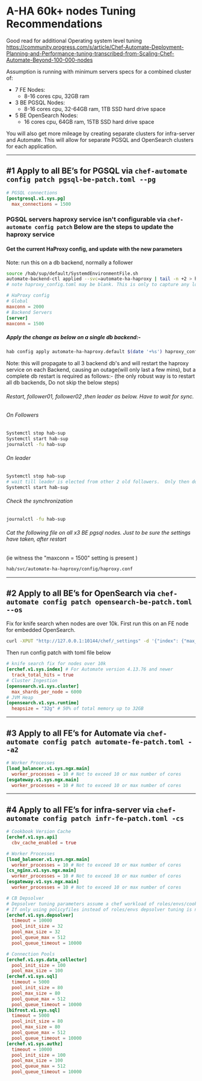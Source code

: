 # A-HA  60k+ nodes Tuning Recommendations

Good read for additional Operating system level tuning <https://community.progress.com/s/article/Chef-Automate-Deployment-Planning-and-Performance-tuning-transcribed-from-Scaling-Chef-Automate-Beyond-100-000-nodes>

Assumption is running with minimum servers specs for a combined cluster of:

- 7 FE Nodes:
  - 8-16 cores cpu, 32GB ram
- 3 BE PGSQL Nodes:
  - 8-16 cores cpu, 32-64GB ram, 1TB SSD hard drive space
- 5 BE OpenSearch Nodes:
  - 16 cores cpu, 64GB ram, 15TB SSD hard drive space

You will also get more mileage by creating separate clusters for infra-server and Automate. This will allow for separate PGSQL and OpenSearch clusters for each application.

---

## #1 Apply to all BE’s for PGSQL via `chef-automate config patch pgsql-be-patch.toml --pg`

```toml
# PGSQL connections
[postgresql.v1.sys.pg]
  max_connections = 1500
```

### PGSQL servers haproxy service isn't configurable via `chef-automate config patch` Below are the steps to update the haproxy service

#### Get the current HaProxy config, and update with the new parameters

Note: run this on a db backend, normally a follower

```bash
source /hab/sup/default/SystemdEnvironmentFile.sh
automate-backend-ctl applied --svc=automate-ha-haproxy | tail -n +2 > haproxy_config.toml
# note haproxy_config.toml may be blank. This is only to capture any local customisations that might have occurred
```

```toml
# HaProxy config
# Global
maxconn = 2000
# Backend Servers
[server]
maxconn = 1500
```

##### Apply the change as below on a single db backend:-

```bash
hab config apply automate-ha-haproxy.default $(date '+%s') haproxy_config.toml
```

Note: this will propagate to all 3 backend db's and will restart the haproxy service on each Backend, causing an outage(will only last a few mins), but a complete db restart is required as follows:- (the only robust way is to restart all db backends, Do not skip the below steps)

###### Restart, follower01, follower02 ,then leader as below.  Have to wait for sync.

###### On Followers

```bash
Systemctl stop hab-sup 
Systemctl start hab-sup 
journalctl -fu hab-sup
```

###### On leader

```bash
Systemctl stop hab-sup
# wait till leader is elected from other 2 old followers.  Only then do the start 
Systemctl start hab-sup
```

###### Check the synchronization

```bash
journalctl -fu hab-sup
```

###### Cat the following file on all x3 BE pgsql nodes.  Just to be sure the settings have taken, after restart

(ie witness the "maxconn = 1500" setting is present )

```bash
hab/svc/automate-ha-haproxy/config/haproxy.conf
```

---

## #2 Apply to all BE’s for OpenSearch via `chef-automate config patch opensearch-be-patch.toml --os`

Fix for knife search when nodes are over 10k. First run this on an FE node for embedded OpenSearch.

```bash
curl -XPUT "http://127.0.0.1:10144/chef/_settings" -d '{"index": {"max_result_window": 100000}}' -H "Content-Type: application/json"
```

Then run config patch with toml file below

```toml
# knife search fix for nodes over 10k
[erchef.v1.sys.index] # For Automate version 4.13.76 and newer
  track_total_hits = true
# Cluster Ingestion
[opensearch.v1.sys.cluster]
  max_shards_per_node = 6000
# JVM Heap
[opensearch.v1.sys.runtime]
  heapsize = "32g" # 50% of total memory up to 32GB
```

---

## #3 Apply to all FE’s for Automate via `chef-automate config patch automate-fe-patch.toml --a2`

```toml
# Worker Processes
[load_balancer.v1.sys.ngx.main]
  worker_processes = 10 # Not to exceed 10 or max number of cores
[esgateway.v1.sys.ngx.main]
  worker_processes = 10 # Not to exceed 10 or max number of cores
```

---

## #4 Apply to all FE’s for infra-server via `chef-automate config patch infr-fe-patch.toml -cs`

```toml
# Cookbook Version Cache
[erchef.v1.sys.api]
  cbv_cache_enabled = true

# Worker Processes
[load_balancer.v1.sys.ngx.main]
  worker_processes = 10 # Not to exceed 10 or max number of cores
[cs_nginx.v1.sys.ngx.main]
  worker_processes = 10 # Not to exceed 10 or max number of cores
[esgateway.v1.sys.ngx.main]
  worker_processes = 10 # Not to exceed 10 or max number of cores

# CB Depsolver
# Depsolver tuning parameters assume a chef workload of roles/envs/cookbooks
# If only using policyfiles instead of roles/envs depsolver tuning is not required 
[erchef.v1.sys.depsolver]
  timeout = 10000
  pool_init_size = 32
  pool_max_size = 32
  pool_queue_max = 512
  pool_queue_timeout = 10000

# Connection Pools
[erchef.v1.sys.data_collector]
  pool_init_size = 100
  pool_max_size = 100
[erchef.v1.sys.sql]
  timeout = 5000
  pool_init_size = 80
  pool_max_size = 80
  pool_queue_max = 512
  pool_queue_timeout = 10000
[bifrost.v1.sys.sql]
  timeout = 5000
  pool_init_size = 80
  pool_max_size = 80
  pool_queue_max = 512
  pool_queue_timeout = 10000
[erchef.v1.sys.authz]
  timeout = 10000
  pool_init_size = 100
  pool_max_size = 100
  pool_queue_max = 512
  pool_queue_timeout = 10000
```
